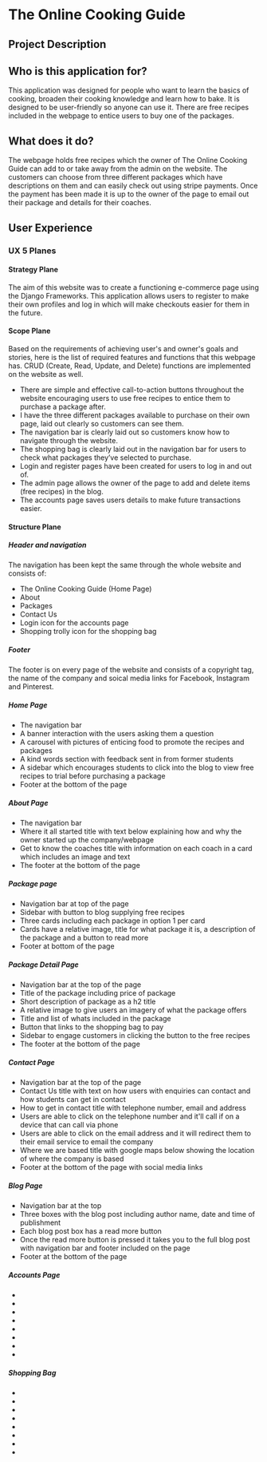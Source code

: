 # The Online Cooking Guide 

## Project Description 


## Who is this application for?
This application was designed for people who want to learn the basics of cooking, broaden their cooking knowledge and learn how to bake. It is designed to be user-friendly so anyone can use it.  There are free recipes included in the webpage to entice users to buy one of the packages.

## What does it do?
The webpage holds free recipes which the owner of The Online Cooking Guide can add to or take away from the admin on the website.  The customers can choose from three different packages which have descriptions on them and can easily check out using stripe payments.  Once the payment has been made it is up to the owner of the page to email out their package and details for their coaches.

## User Experience
### UX 5 Planes
#### Strategy Plane

The aim of this website was to create a functioning e-commerce page using the Django Frameworks. This application allows users to register to make their own profiles and log in which will make checkouts easier for them in the future. 

#### Scope Plane

Based on the requirements of achieving user's and owner's goals and stories, here is the list of required features and functions that this webpage has. CRUD (Create, Read, Update, and Delete) functions are implemented on the website as well.

<ul>
<li>There are simple and effective call-to-action buttons throughout the website encouraging users to use free recipes to entice them to purchase a package after.</li>
<li>I have the three different packages available to purchase on their own page, laid out clearly so customers can see them.</li>
<li>The navigation bar is clearly laid out so customers know how to navigate through the website.</li>
<li>The shopping bag is clearly laid out in the navigation bar for users to check what packages they’ve selected to purchase.</li>
<li>Login and register pages have been created for users to log in and out of.</li>
<li>The admin page allows the owner of the page to add and delete items (free recipes) in the blog.</li>
<li>The accounts page saves users details to make future transactions easier.</li>
</ul>

#### Structure Plane
##### Header and navigation
The navigation has been kept the same through the whole website and consists of:
<ul>
<li>The Online Cooking Guide (Home Page)</li>
<li>About</li>
<li>Packages</li>
<li>Contact Us</li>
<li>Login icon for the accounts page</li>
<li>Shopping trolly icon for the shopping bag</li>
</ul>

##### Footer
The footer is on every page of the website and consists of a copyright tag, the name of the company and soical media links for Facebook, Instagram and Pinterest.

##### Home Page 
<ul>
<li>The navigation bar</li>
<li>A banner interaction with the users asking them a question</li>
<li>A carousel with pictures of enticing food to promote the recipes and packages</li>
<li>A kind words section with feedback sent in from former students</li>
<li>A sidebar which encourages students to click into the blog to view free recipes to trial before purchasing a package</li>
<li>Footer at the bottom of the page</li>
</ul>

##### About Page
<ul>
<li>The navigation bar</li>
<li>Where it all started title with text below explaining how and why the owner started up the company/webpage</li>
<li>Get to know the coaches title with information on each coach in a card which includes an image and text</li>
<li>The footer at the bottom of the page</li>
</ul>

##### Package page
<ul>
<li>Navigation bar at top of the page</li>
<li>Sidebar with button to blog supplying free recipes</li>
<li>Three cards including each package in option 1 per card</li>
<li>Cards have a relative image, title for what package it is, a description of the package and a button to read more</li>
<li>Footer at bottom of the page</li>
</ul>

##### Package Detail Page
<ul>
<li>Navigation bar at the top of the page</li>
<li>Title of the package including price of package</li>
<li>Short description of package as a h2 title</li>
<li>A relative image to give users an imagery of what the package offers</li>
<li>Title and list of whats included in the package</li>
<li>Button that links to the shopping bag to pay</li>
<li>Sidebar to engage customers in clicking the button to the free recipes</li>
<li>The footer at the bottom of the page</li>
</ul>

##### Contact Page
<ul>
<li>Navigation bar at the top of the page</li>
<li>Contact Us title with text on how users with enquiries can contact and how students can get in contact</li>
<li>How to get in contact title with telephone number, email and address</li>
<li>Users are able to click on the telephone number and it'll call if on a device that can call via phone</li>
<li>Users are able to click on the email address and it will redirect them to their email service to email the company</li>
<li>Where we are based title with google maps below showing the location of where the company is based</li>
<li>Footer at the bottom of the page with social media links</li>
</ul>

##### Blog Page
<ul>
<li>Navigation bar at the top</li>
<li>Three boxes with the blog post including author name, date and time of publishment</li>
<li>Each blog post box has a read more button</li>
<li>Once the read more button is pressed it takes you to the full blog post with navigation bar and footer included on the page</li>
<li>Footer at the bottom of the page</li>
</ul>

##### Accounts Page
<ul>
<li></li>
<li></li>
<li></li>
<li></li>
<li></li>
<li></li>
<li></li>
<li></li>
</ul>

##### Shopping Bag
<ul>
<li></li>
<li></li>
<li></li>
<li></li>
<li></li>
<li></li>
<li></li>
<li></li>
</ul>
